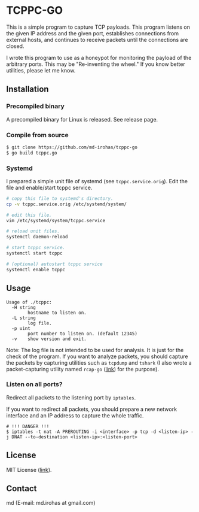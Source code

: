 # TCPPC-GO

This is a simple program to capture TCP payloads. This program listens on the
given IP address and the given port, establishes connections from external
hosts, and continues to receive packets until the connections are closed.

I wrote this program to use as a honeypot for monitoring the payload of the
arbitrary ports. This may be "Re-inventing the wheel."
If you know better utilities, please let me know.


## Installation

### Precompiled binary

A precompiled binary for Linux is released. See release page.


### Compile from source

```sh
$ git clone https://github.com/md-irohas/tcppc-go
$ go build tcppc.go
```


### Systemd

I prepared a simple unit file of systemd (see `tcppc.service.orig`).
Edit the file and enable/start tcppc service.

```sh
# copy this file to systemd's directory.
cp -v tcppc.service.orig /etc/systemd/system/

# edit this file.
vim /etc/systemd/system/tcppc.service

# reload unit files.
systemctl daemon-reload

# start tcppc service.
systemctl start tcppc

# (optional) autostart tcppc service
systemctl enable tcppc
```


## Usage

```
Usage of ./tcppc:
  -H string
    	hostname to listen on.
  -L string
    	log file.
  -p uint
    	port number to listen on. (default 12345)
  -v	show version and exit.
```

Note: The log file is not intended to be used for analysis.
It is just for the check of the program.
If you want to analyze packets, you should capture the packets by capturing
utilities such as `tcpdump` and `tshark` (I also wrote a packet-capturing
utility named `rcap-go` ([link](https://github.com/md-irohas/rcap-gp)) for the
purpose).


### Listen on all ports?

Redirect all packets to the listening port by `iptables`.

If you want to redirect all packets, you should prepare a new network interface
and an IP address to capture the whole traffic.

```
# !!! DANGER !!!
$ iptables -t nat -A PREROUTING -i <interface> -p tcp -d <listen-ip> -j DNAT --to-destination <listen-ip>:<listen-port>
```


## License

MIT License ([link](https://opensource.org/licenses/MIT)).


## Contact

md (E-mail: md.irohas at gmail.com)


